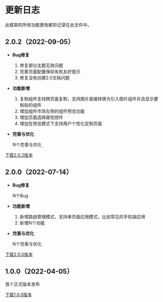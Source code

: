 # 更新日志
此框架的所有功能更改都将记录在此文件中。
## 2.0.2（2022-09-05）
- **Bug修复**

  1. 修复部分主题无效问题
  2. 完善页面配置保存失败友好提示
  3. 修复没有创建2.0文档问题
- **功能新增**

  1. 复制组件支持跨页面复制，支持图片直接转换为引入图片组件并且显示要粘贴的组件
  2. 增加组件市场左侧的组件预览功能
  3. 增加页面选择属性控件
  4. 增加在预览模式下支持用户个性化定制页面
- **完善与优化**

  N个完善与优化

[下载2.0.2版本](https://github.com/yunit-code/yunit-code.github.io/releases/download/2.0.2/idmcore_2.0.2.zip)
## 2.0.0（2022-07-14）
- **Bug修复**

  N个Bug
- **功能新增**

  1. 新增路由管理模式，支持单页面应用模式，比如常见的手机端应用
  2. 新增N个功能
- **完善与优化**

  N个完善与优化

[下载2.0.0版本](https://github.com/yunit-code/yunit-code.github.io/releases/download/2.0.0/idmcore_2.0.0.zip)
## 1.0.0（2022-04-05）
首个正式版本发布

[下载1.0.0版本](https://github.com/yunit-code/yunit-code.github.io/releases/download/1.0.0/idmcore_1.0.0.rar)
